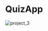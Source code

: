 # QuizApp

![project_3](https://user-images.githubusercontent.com/13421882/29392297-da4dffb8-82f4-11e7-9c1e-685e543666be.png)
